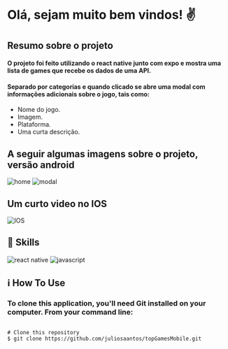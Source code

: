 # Olá, sejam muito bem vindos! ✌️

## Resumo sobre o projeto

#### O projeto foi feito utilizando o react native junto com expo e mostra uma lista de games que recebe os dados de uma API. 

#### Separado por categorias e quando clicado se abre uma modal com informações adicionais sobre o jogo, tais como: 
 - Nome do jogo.
 - Imagem.
 - Plataforma.
 - Uma curta descrição.

## A seguir algumas imagens sobre o projeto, versão android
  ![home](https://user-images.githubusercontent.com/53245629/149522478-0744378c-2de8-471a-bda2-df4f650d3cfd.png)
  ![modal](https://user-images.githubusercontent.com/53245629/149522559-fb6cf01b-d4c2-471e-8b2b-3d875f90c020.png)

## Um curto video no IOS
 ![IOS](https://user-images.githubusercontent.com/53245629/149560317-c6e6eadc-4744-47db-90a9-61580ab0a7d5.gif)


## 🚀 Skills
<div>
  <img align="center" alt="react native" src="https://img.shields.io/badge/React_Native-20232A?style=for-the-badge&logo=react&logoColor=61DAFB"/>
  <img align="center" alt="javascript" src="https://img.shields.io/badge/JavaScript-323330?style=for-the-badge&logo=javascript&logoColor=F7DF1E" />
</div>

## ℹ️ How To Use
### To clone this application, you'll need <a>Git</a> installed on your computer. From your command line:

``` 

# Clone this repository
$ git clone https://github.com/juliosaantos/topGamesMobile.git
